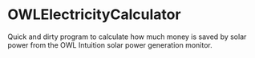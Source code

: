 # OWLElectricityCalculator

Quick and dirty program to calculate how much money is saved by solar power from the OWL Intuition solar power generation monitor.
